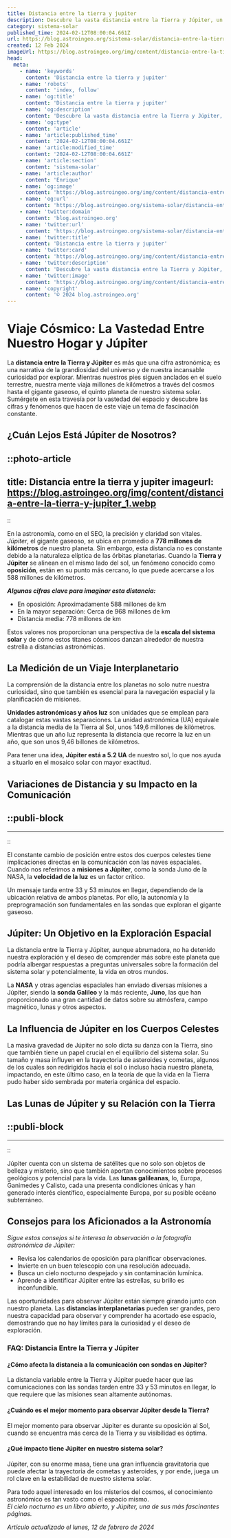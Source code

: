 ```yaml
---
title: Distancia entre la tierra y jupiter
description: Descubre la vasta distancia entre la Tierra y Júpiter, un fascinante viaje por el espacio que te asombrará. ¡Explora el universo ahora!
category: sistema-solar
published_time: 2024-02-12T08:00:04.661Z
url: https://blog.astroingeo.org/sistema-solar/distancia-entre-la-tierra-y-jupiter
created: 12 Feb 2024
imageUrl: https://blog.astroingeo.org/img/content/distancia-entre-la-tierra-y-jupiter_1.webp
head:
  meta:
    - name: 'keywords'
      content: 'Distancia entre la tierra y jupiter'
    - name: 'robots'
      content: 'index, follow'
    - name: 'og:title'
      content: 'Distancia entre la tierra y jupiter'
    - name: 'og:description'
      content: 'Descubre la vasta distancia entre la Tierra y Júpiter, un fascinante viaje por el espacio que te asombrará. ¡Explora el universo ahora!'
    - name: 'og:type'
      content: 'article'
    - name: 'article:published_time'
      content: '2024-02-12T08:00:04.661Z'
    - name: 'article:modified_time'
      content: '2024-02-12T08:00:04.661Z'
    - name: 'article:section'
      content: 'sistema-solar'
    - name: 'article:author'
      content: 'Enrique'
    - name: 'og:image'
      content: 'https://blog.astroingeo.org/img/content/distancia-entre-la-tierra-y-jupiter_1.webp'
    - name: 'og:url'
      content: 'https://blog.astroingeo.org/sistema-solar/distancia-entre-la-tierra-y-jupiter'
    - name: 'twitter:domain'
      content: 'blog.astroingeo.org'
    - name: 'twitter:url'
      content: 'https://blog.astroingeo.org/sistema-solar/distancia-entre-la-tierra-y-jupiter'
    - name: 'twitter:title'
      content: 'Distancia entre la tierra y jupiter'
    - name: 'twitter:card'
      content: 'https://blog.astroingeo.org/img/content/distancia-entre-la-tierra-y-jupiter_1.webp'
    - name: 'twitter:description'
      content: 'Descubre la vasta distancia entre la Tierra y Júpiter, un fascinante viaje por el espacio que te asombrará. ¡Explora el universo ahora!'
    - name: 'twitter:image'
      content: 'https://blog.astroingeo.org/img/content/distancia-entre-la-tierra-y-jupiter_1.webp'
    - name: 'copyright'
      content: '© 2024 blog.astroingeo.org'
---
```

# Viaje Cósmico: La Vastedad Entre Nuestro Hogar y Júpiter

La **distancia entre la Tierra y Júpiter** es más que una cifra astronómica; es una narrativa de la grandiosidad del universo y de nuestra incansable curiosidad por explorar. Mientras nuestros pies siguen anclados en el suelo terrestre, nuestra mente viaja millones de kilómetros a través del cosmos hasta el gigante gaseoso, el quinto planeta de nuestro sistema solar. Sumérgete en esta travesía por la vastedad del espacio y descubre las cifras y fenómenos que hacen de este viaje un tema de fascinación constante.

## ¿Cuán Lejos Está Júpiter de Nosotros?


::photo-article
---
title: Distancia entre la tierra y jupiter
imageurl: https://blog.astroingeo.org/img/content/distancia-entre-la-tierra-y-jupiter_1.webp
---
::


En la astronomía, como en el SEO, la precisión y claridad son vitales. *Júpiter*, el gigante gaseoso, se ubica en promedio a **778 millones de kilómetros** de nuestro planeta. Sin embargo, esta distancia no es constante debido a la naturaleza elíptica de las órbitas planetarias. Cuando la **Tierra y Júpiter** se alinean en el mismo lado del sol, un fenómeno conocido como **oposición**, están en su punto más cercano, lo que puede acercarse a los 588 millones de kilómetros.

***Algunas cifras clave para imaginar esta distancia:***

- En oposición: Aproximadamente 588 millones de km
- En la mayor separación: Cerca de 968 millones de km
- Distancia media: 778 millones de km

Estos valores nos proporcionan una perspectiva de la **escala del sistema solar** y de cómo estos titanes cósmicos danzan alrededor de nuestra estrella a distancias astronómicas.

## La Medición de un Viaje Interplanetario

La comprensión de la distancia entre los planetas no solo nutre nuestra curiosidad, sino que también es esencial para la navegación espacial y la planificación de misiones. 

**Unidades astronómicas y años luz** son unidades que se emplean para catalogar estas vastas separaciones. La unidad astronómica (UA) equivale a la distancia media de la Tierra al Sol, unos 149,6 millones de kilómetros. Mientras que un año luz representa la distancia que recorre la luz en un año, que son unos 9,46 billones de kilómetros.

Para tener una idea, **Júpiter está a 5.2 UA** de nuestro sol, lo que nos ayuda a situarlo en el mosaico solar con mayor exactitud.

## Variaciones de Distancia y su Impacto en la Comunicación


  ::publi-block
  ---
  ---
  ::
  
  
El constante cambio de posición entre estos dos cuerpos celestes tiene implicaciones directas en la comunicación con las naves espaciales. Cuando nos referimos a **misiones a Júpiter**, como la sonda Juno de la NASA, la **velocidad de la luz** es un factor crítico.

Un mensaje tarda entre 33 y 53 minutos en llegar, dependiendo de la ubicación relativa de ambos planetas. Por ello, la autonomía y la preprogramación son fundamentales en las sondas que exploran el gigante gaseoso.

## Júpiter: Un Objetivo en la Exploración Espacial

La distancia entre la Tierra y Júpiter, aunque abrumadora, no ha detenido nuestra exploración y el deseo de comprender más sobre este planeta que podría albergar respuestas a preguntas universales sobre la formación del sistema solar y potencialmente, la vida en otros mundos.

La **NASA** y otras agencias espaciales han enviado diversas misiones a Júpiter, siendo la **sonda Galileo** y la más reciente, **Juno**, las que han proporcionado una gran cantidad de datos sobre su atmósfera, campo magnético, lunas y otros aspectos.

## La Influencia de Júpiter en los Cuerpos Celestes

La masiva gravedad de Júpiter no solo dicta su danza con la Tierra, sino que también tiene un papel crucial en el equilibrio del sistema solar. Su tamaño y masa influyen en la trayectoria de asteroides y cometas, algunos de los cuales son redirigidos hacia el sol o incluso hacia nuestro planeta, impactando, en este último caso, en la teoría de que la vida en la Tierra pudo haber sido sembrada por materia orgánica del espacio.

## Las Lunas de Júpiter y su Relación con la Tierra


  ::publi-block
  ---
  ---
  ::
  
  
Júpiter cuenta con un sistema de satélites que no solo son objetos de belleza y misterio, sino que también aportan conocimientos sobre procesos geológicos y potencial para la vida. Las **lunas galileanas**, Io, Europa, Ganimedes y Calisto, cada una presenta condiciones únicas y han generado interés científico, especialmente Europa, por su posible océano subterráneo.

## Consejos para los Aficionados a la Astronomía

*Sigue estos consejos si te interesa la observación o la fotografía astronómica de Júpiter:*

- Revisa los calendarios de oposición para planificar observaciones.
- Invierte en un buen telescopio con una resolución adecuada.
- Busca un cielo nocturno despejado y sin contaminación lumínica.
- Aprende a identificar Júpiter entre las estrellas, su brillo es inconfundible.

Las oportunidades para observar Júpiter están siempre girando junto con nuestro planeta. Las **distancias interplanetarias** pueden ser grandes, pero nuestra capacidad para observar y comprender ha acortado ese espacio, demostrando que no hay límites para la curiosidad y el deseo de exploración.

### FAQ: Distancia Entre la Tierra y Júpiter

#### ¿Cómo afecta la distancia a la comunicación con sondas en Júpiter?
La distancia variable entre la Tierra y Júpiter puede hacer que las comunicaciones con las sondas tarden entre 33 y 53 minutos en llegar, lo que requiere que las misiones sean altamente autónomas.

#### ¿Cuándo es el mejor momento para observar Júpiter desde la Tierra?
El mejor momento para observar Júpiter es durante su oposición al Sol, cuando se encuentra más cerca de la Tierra y su visibilidad es óptima.

#### ¿Qué impacto tiene Júpiter en nuestro sistema solar?
Júpiter, con su enorme masa, tiene una gran influencia gravitatoria que puede afectar la trayectoria de cometas y asteroides, y por ende, juega un rol clave en la estabilidad de nuestro sistema solar.

Para todo aquel interesado en los misterios del cosmos, el conocimiento astronómico es tan vasto como el espacio mismo.  
*El cielo nocturno es un libro abierto, y Júpiter, una de sus más fascinantes páginas.*

_Artículo actualizado el lunes, 12 de febrero de 2024_